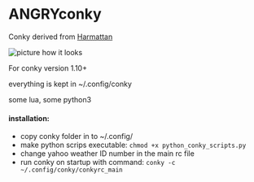 # ANGRYconky
Conky derived from [Harmattan](http://zagortenay333.deviantart.com/art/Conky-Harmattan-426662366)

![picture how it looks](http://i.imgur.com/4t19xUE.jpg)

For conky version 1.10+

everything is kept in ~/.config/conky

some lua, some python3

#### installation:
* copy conky folder in to ~/.config/
* make python scrips executable: `chmod +x python_conky_scripts.py`
* change yahoo weather ID number in the main rc file
* run conky on startup with command: `conky -c ~/.config/conky/conkyrc_main`
